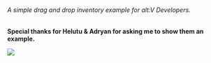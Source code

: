 <h6>A simple drag and drop inventory example for alt:V Developers.</h6>

<b>Special thanks for Helutu & Adryan for asking me to show them an example.</b>

<img src="https://i.gyazo.com/954964c2bb0292f4f7f5541cecead380.gif" />
